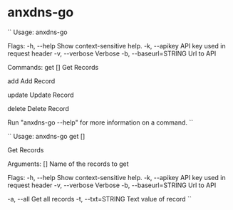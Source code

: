 # anxdns-go

``
Usage: anxdns-go <command>

Flags:
  -h, --help              Show context-sensitive help.
  -k, --apikey            API key used in request header
  -v, --verbose           Verbose
  -b, --baseurl=STRING    Url to API

Commands:
  get [<name>]
    Get Records

  add
    Add Record

  update
    Update Record

  delete
    Delete Record

Run "anxdns-go <command> --help" for more information on a command.
``

``
Usage: anxdns-go get [<name>]

Get Records

Arguments:
  [<name>]    Name of the records to get

Flags:
  -h, --help              Show context-sensitive help.
  -k, --apikey            API key used in request header
  -v, --verbose           Verbose
  -b, --baseurl=STRING    Url to API

  -a, --all               Get all records
  -t, --txt=STRING        Text value of record
  ``